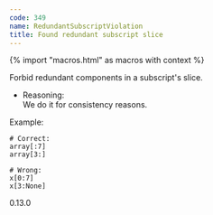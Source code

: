 ```yaml
---
code: 349
name: RedundantSubscriptViolation
title: Found redundant subscript slice
---
```


{% import "macros.html" as macros with context %}

Forbid redundant components in a subscript's slice.

  - Reasoning:  
    We do it for consistency reasons.

Example:

    # Correct:
    array[:7]
    array[3:]
    
    # Wrong:
    x[0:7]
    x[3:None]

<div class="versionadded">

0.13.0

</div>